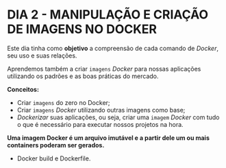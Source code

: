 # DIA 2 - MANIPULAÇÃO E CRIAÇÃO DE IMAGENS NO DOCKER

Este dia tinha como **objetivo** a compreensão de cada comando de *Docker*, seu uso e suas relações.

Aprendemos também a criar `imagens` *Docker* para nossas aplicações utilizando os padrões e as boas práticas do mercado.

**Conceitos:**

* Criar `imagens` do zero no Docker;
* Criar `imagens` *Docker* utilizando outras imagens como base;
* *Dockerizar* suas aplicações, ou seja, criar uma `imagem` *Docker* com tudo o que é necessário para executar nossos projetos na hora.

**Uma imagem Docker é um arquivo imutável e a partir dele um ou mais containers poderam ser gerados.**

* Docker build e Dockerfile.
